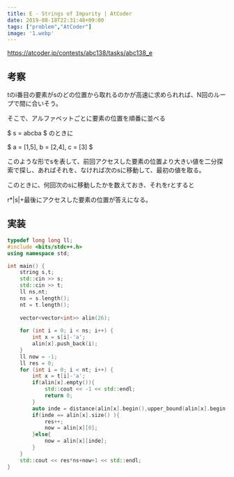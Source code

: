 ```yaml
---
title: E - Strings of Impurity | AtCoder
date: 2019-08-18T22:31:48+09:00
tags: ["problem","AtCoder"]
image: '1.webp'
---
```


https://atcoder.jp/contests/abc138/tasks/abc138_e

## 考察
tのi番目の要素がsのどの位置から取れるのかが高速に求められれば、N回のループで間に合いそう。

そこで、アルファベットごとに要素の位置を順番に並べる

$ s = abcba $ のときに

$ a = [1,5], b = [2,4], c = [3] $

このような形でsを表して、前回アクセスした要素の位置より大きい値を二分探索で探し、あればそれを、なければ次のsに移動して、最初の値を取る。

このときに、何回次のsに移動したかを数えておき、それをrとすると

r*|s|+最後にアクセスした要素の位置が答えになる。

## 実装

```cpp
typedef long long ll;
#include <bits/stdc++.h>
using namespace std;

int main() {
    string s,t;
    std::cin >> s;
    std::cin >> t;
    ll ns,nt;
    ns = s.length();
    nt = t.length();
    
    vector<vector<int>> alin(26);
    
    for (int i = 0; i < ns; i++) {
        int x = s[i]-'a';
        alin[x].push_back(i);
    }
    ll now = -1;
    ll res = 0;
    for (int i = 0; i < nt; i++) {
        int x = t[i]-'a';
        if(alin[x].empty()){
            std::cout << -1 << std::endl;
            return 0;
        }
        auto inde = distance(alin[x].begin(),upper_bound(alin[x].begin(),alin[x].end(),now));
        if(inde == alin[x].size() ){
            res++;
            now = alin[x][0];
        }else{
            now = alin[x][inde];
        }
    }
    std::cout << res*ns+now+1 << std::endl;
}
```
